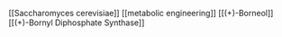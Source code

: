 [[Saccharomyces cerevisiae]]
[[metabolic engineering]]
[[(+)-Borneol]]
[[(+)-Bornyl Diphosphate Synthase]]
